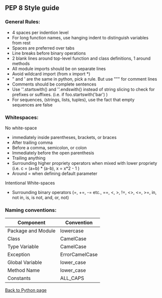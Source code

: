 ## PEP 8 Style guide

### General Rules: 
* 4 spaces per indention level  
* For long function names, use hanging indent to distinguish variables from rest  
* Spaces are preferred over tabs  
* Line breaks before binary operations  
* 2 blank lines around top-level function and class definitions, 1 around methods  
* All module imports should be on separate lines  
* Avoid wildcard import (from x import *)  
* " and ' are the same in python, pick a rule.  But use """ for comment lines  
* Comments should be complete sentences  
* Use ''.startswith() and ''.endswith() instead of string slicing to check for prefixes or suffixes. (i.e. if foo.startswith('bar') )
* For sequences, (strings, lists, tuples), use the fact that empty sequences are false


### Whitespaces:  
No white-space 
* immediately inside parentheses, brackets, or braces
* After trailing comma
* Before a comma, semicolon, or colon
* Immediately before the open parenthesis
* Trailing anything
* Surrounding higher propriety operators when mixed with lower propriety (i.e. c = (a+b) * (a-b), x = x*2 - 1 )
* Around = when defining default parameter

Intentional White-spaces
* Surrounding binary operators (=, +=, -= etc., ==, <, >, !=, <>, <=, >=, in, not in, is, is not, and, or, not)

### Naming conventions:

| Component | Convention |
| --------- | ---------  |
| Package and Module | lowercase |
| Class | CamelCase |
| Type Variable | CamelCase |
| Exception | ErrorCamelCase |
| Global Variable | lower_case |
| Method Name | lower_case |
| Constants | ALL_CAPS |

[Back to Python page](../python.md)
